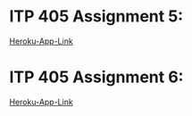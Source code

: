 # ITP 405 Assignment 5:
[Heroku-App-Link](https://cmkuo-music-app.herokuapp.com/albums) 

# ITP 405 Assignment 6:
[Heroku-App-Link](https://cmkuo-music-app.herokuapp.com/login) 